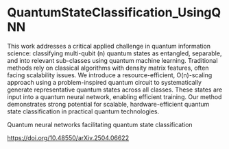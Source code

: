 # QuantumStateClassification_UsingQNN

This work addresses a critical applied challenge in quantum information science: classifying multi-qubit (n) quantum states as entangled, separable, and into relevant sub-classes using quantum machine learning. Traditional methods rely on classical algorithms with density matrix features, often facing scalability issues. We introduce a resource-efficient, O(n)-scaling approach using a problem-inspired quantum circuit to systematically generate representative quantum states across all classes. These states are input into a quantum neural network, enabling efficient training. Our method demonstrates strong potential for scalable, hardware-efficient quantum state classification in practical quantum technologies.

Quantum neural networks facilitating quantum state classification

https://doi.org/10.48550/arXiv.2504.06622
